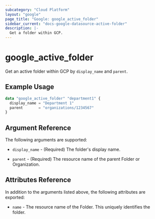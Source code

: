 ```yaml
---
subcategory: "Cloud Platform"
layout: "google"
page_title: "Google: google_active_folder"
sidebar_current: "docs-google-datasource-active-folder"
description: |-
  Get a folder within GCP.
---
```


# google\_active\_folder

Get an active folder within GCP by `display_name` and `parent`.

## Example Usage

```terraform
data "google_active_folder" "department1" {
  display_name = "Department 1"
  parent       = "organizations/1234567"
}
```

## Argument Reference

The following arguments are supported:

* `display_name` - (Required) The folder's display name.

* `parent` - (Required) The resource name of the parent Folder or Organization.

## Attributes Reference

In addition to the arguments listed above, the following attributes are exported:

* `name` - The resource name of the Folder. This uniquely identifies the folder.
